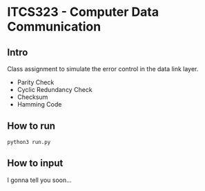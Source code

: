 # ITCS323 - Computer Data Communication
## Intro
Class assignment to simulate the error control in the data link layer.
- Parity Check
- Cyclic Redundancy Check
- Checksum
- Hamming Code

## How to run
`python3 run.py`

## How to input
I gonna tell you soon...
